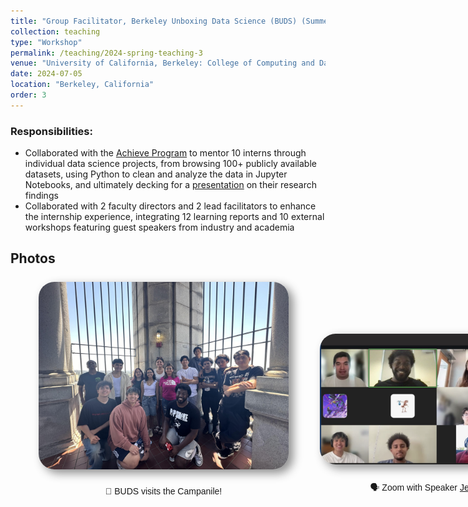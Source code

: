 ```yaml
---
title: "Group Facilitator, Berkeley Unboxing Data Science (BUDS) (Summer 2024)"
collection: teaching
type: "Workshop"
permalink: /teaching/2024-spring-teaching-3
venue: "University of California, Berkeley: College of Computing and Data Science"
date: 2024-07-05
location: "Berkeley, California"
order: 3
---
```


### Responsibilities:
* Collaborated with the [Achieve Program](https://achieveprogram.org/) to mentor 10 interns through individual data science projects, from browsing 100+ publicly available datasets, using Python to clean and analyze the data in Jupyter Notebooks, and ultimately decking for a <a href = "https://drive.google.com/drive/folders/1UO74eXEU5q_0TwPg9QWzYkzDQLNNoxqo?usp=sharing" target = "_blank">presentation</a> on their research findings
* Collaborated with 2 faculty directors and 2 lead facilitators to enhance the internship experience, integrating 12 learning reports and 10 external workshops featuring guest speakers from industry and academia

## Photos

<div style = "margin-top: 25px; display: grid; grid-template-columns: 400px 400px; grid-column-gap: 50px; row-gap: 5px; margin-left: 45px; align-items: end;">
    <div>
        <img style = "width: 400px; border-radius: 25px; margin-bottom: 10px; box-shadow: 7px 6px 15px rgb(0,0,0,0.45);" src = "../images/Teaching/buds_camp.jpg">
        <div  style = "display: flex; justify-content: center; width = 100%; font-family: Arial; ">
            <p>🗼 BUDS visits the Campanile!</p>
        </div>
    </div>
     <div>
        <img style = "width: 400px; border-radius: 25px; margin-bottom: 10px; box-shadow: 7px 6px 15px rgb(0,0,0,0.45);" src = "../images/Teaching/guest.png">
        <div  style = "display: flex; justify-content: center; width = 100%; font-family: Arial;">
            <p>🗣️ Zoom with Speaker <a href = "https://www.linkedin.com/in/jessica-golden-/" target = "_blank">Jessica Golden</a></p>
        </div>
    </div>
</div>

